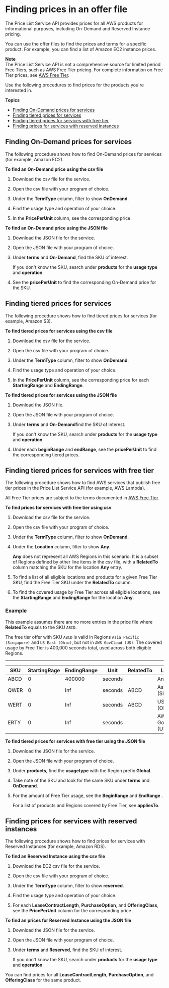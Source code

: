 # Finding prices in an offer file<a name="procedures"></a>

The Price List Service API provides prices for all AWS products for informational purposes, including On\-Demand and Reserved Instance pricing\.

You can use the offer files to find the prices and terms for a specific product\. For example, you can find a list of Amazon EC2 instance prices\.

**Note**  
The Price List Service API is not a comprehensive source for limited period Free Tiers, such as AWS Free Tier pricing\. For complete information on Free Tier prices, see [AWS Free Tier](https://aws.amazon.com/free/)\.

Use the following procedures to find prices for the products you're interested in\.

**Topics**
+ [Finding On\-Demand prices for services](#Ondemand-price-ec2)
+ [Finding tiered prices for services](#tiered-price)
+ [Finding tiered prices for services with free tier](#tiered-price-free)
+ [Finding prices for services with reserved instances](#price-ri)

## Finding On\-Demand prices for services<a name="Ondemand-price-ec2"></a>

The following procedure shows how to find On\-Demand prices for services \(for example, Amazon EC2\)\.<a name="ec2-csv-procedure"></a>

**To find an On\-Demand price using the csv file**

1. Download the csv file for the service\.

1. Open the csv file with your program of choice\.

1. Under the **TermType** column, filter to show **OnDemand**\.

1. Find the usage type and operation of your choice\.

1. In the **PricePerUnit** column, see the corresponding price\.<a name="ec2-json-procedure"></a>

**To find an On\-Demand price using the JSON file**

1. Download the JSON file for the service\.

1. Open the JSON file with your program of choice\.

1. Under **terms** and **On\-Demand**, find the SKU of interest\.

   If you don't know the SKU, search under **products** for the **usage type** and **operation**\.

1. See the **pricePerUnit** to find the corresponding On\-Demand price for the SKU\.

## Finding tiered prices for services<a name="tiered-price"></a>

The following procedure shows how to find tiered prices for services \(for example, Amazon S3\)\.<a name="S3-csv-procedure"></a>

**To find tiered prices for services using the csv file**

1. Download the csv file for the service\.

1. Open the csv file with your program of choice\.

1. Under the **TermType** column, filter to show **OnDemand**\.

1. Find the usage type and operation of your choice\.

1. In the **PricePerUnit** column, see the corresponding price for each **StartingRange** and **EndingRange**\.<a name="S3-json-procedure"></a>

**To find tiered prices for services using the JSON file**

1. Download the JSON file\.

1. Open the JSON file with your program of choice\.

1. Under **terms** and **On\-Demand**find the SKU of interest\.

   If you don't know the SKU, search under **products** for the **usage type** and **operation**\.

1. Under each **beginRange** and **endRange**, see the **pricePerUnit** to find the corresponding tiered prices\.

## Finding tiered prices for services with free tier<a name="tiered-price-free"></a>

The following procedure shows how to find AWS services that publish free tier prices in the Price List Service API \(for example, AWS Lambda\)\.

All Free Tier prices are subject to the terms documented in [AWS Free Tier](https://aws.amazon.com/free/)\.<a name="Lambda-csv-procedure"></a>

**To find prices for services with free tier using csv**

1. Download the csv file for the service\.

1. Open the csv file with your program of choice\.

1. Under the **TermType** column, filter to show **OnDemand**\.

1. Under the **Location** column, filter to show **Any**\.

   **Any** does not represent all AWS Regions in this scenario\. It is a subset of Regions defined by other line items in the csv file, with a **RelatedTo** column matching the SKU for the location **Any** entry\.

1. To find a list of all eligible locations and products for a given Free Tier SKU, find the Free Tier SKU under the **RelatedTo** column\.

1. To find the covered usage by Free Tier across all eligible locations, see the **StartingRange** and **EndingRange** for the location **Any**\.

### Example<a name="tiered-price-free-example"></a>

This example assumes there are no more entries in the price file where **RelatedTo** equals to the SKU `ABCD`\.

The free tier offer with SKU `ABCD` is valid in Regions `Asia Pacific (Singapore)` and `US East (Ohio)`, but not in `AWS GovCloud (US)`\. The covered usage by Free Tier is 400,000 seconds total, used across both eligible Regions\.

 


****  

| SKU | StartingRage | EndingRange | Unit | RelatedTo | Location | 
| --- | --- | --- | --- | --- | --- | 
| ABCD | 0 | 400000 | seconds |  | Any | 
| QWER | 0 | Inf | seconds | ABCD | Asia Pacific \(Singapore\) | 
| WERT | 0 | Inf | seconds | ABCD | US East \(Ohio\) | 
| ERTY | 0 | Inf | seconds |  | AWS GovCloud \(US\) | <a name="Lambda-json-procedure"></a>

**To find tiered prices for services with free tier using the JSON file**

1. Download the JSON file for the service\.

1. Open the JSON file with your program of choice\.

1. Under **products**, find the **usagetype** with the Region prefix **Global**\.

1. Take note of the SKU and look for the same SKU under **terms** and **OnDemand**\.

1. For the amount of Free Tier usage, see the **BeginRange** and **EndRange** \.

   For a list of products and Regions covered by Free Tier, see **appliesTo**\.

## Finding prices for services with reserved instances<a name="price-ri"></a>

The following procedure shows how to find prices for services with Reserved Instances \(for example, Amazon RDS\)\.<a name="ec2-csv-procedure"></a>

**To find an Reserved Instance using the csv file**

1. Download the EC2 csv file for the service\.

1. Open the csv file with your program of choice\.

1. Under the **TermType** column, filter to show **reserved**\.

1. Find the usage type and operation of your choice\.

1. For each **LeaseContractLength**, **PurchaseOption**, and **OfferingClass**, see the **PricePerUnit** column for the corresponding price \.<a name="ec2-json-procedure"></a>

**To find an prices for Reserved Instance using the JSON file**

1. Download the JSON file for the service\.

1. Open the JSON file with your program of choice\.

1. Under **terms** and **Reserved**, find the SKU of interest\.

   If you don't know the SKU, search under **products** for the **usage type** and **operation**\.

You can find prices for all **LeaseContractLength**, **PurchaseOption**, and **OfferingClass** for the same product\.